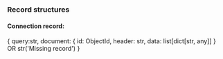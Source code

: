 ### Record structures

#### Connection record:
{
    query:str,
    document: {
        id: ObjectId,
        header: str,
        data: list[dict[str, any]] 
    } OR str('Missing record')
}